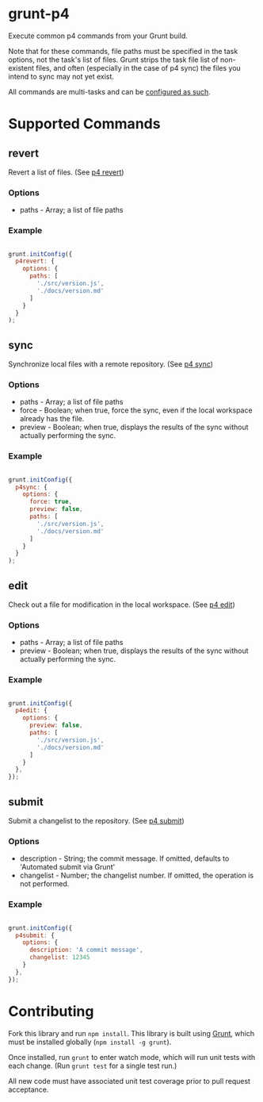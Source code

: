grunt-p4
========

Execute common p4 commands from your Grunt build.

Note that for these commands, file paths must be specified in the task options,
not the task's list of files. Grunt strips the task file list of non-existent
files, and often (especially in the case of p4 sync) the files you intend to
sync may not yet exist.

All commands are multi-tasks and can be [configured as such](http://gruntjs.com/configuring-tasks).

# Supported Commands

## revert

Revert a list of files. (See [p4 revert](http://www.perforce.com/perforce/r13.1/manuals/cmdref/revert.html))

### Options
  - paths - Array; a list of file paths

### Example

```javascript

grunt.initConfig({
  p4revert: {
    options: {
      paths: [
        './src/version.js',
        './docs/version.md'
      ]
    }
  }
);

```

## sync

Synchronize local files with a remote repository. (See [p4 sync](http://www.perforce.com/perforce/r13.1/manuals/cmdref/sync.html))

### Options
  - paths - Array; a list of file paths
  - force - Boolean; when true, force the sync, even if the local workspace
  already has the file.
  - preview - Boolean; when true, displays the results of the sync without
  actually performing the sync.

### Example

```javascript

grunt.initConfig({
  p4sync: {
    options: {
      force: true,
      preview: false,
      paths: [
        './src/version.js',
        './docs/version.md'
      ]
    }
  }
);

```

## edit

Check out a file for modification in the local workspace. (See [p4 edit](http://www.perforce.com/perforce/r13.1/manuals/cmdref/edit.html))

### Options
  - paths - Array; a list of file paths
  - preview - Boolean; when true, displays the results of the sync without
  actually performing the sync.

### Example

```javascript

grunt.initConfig({
  p4edit: {
    options: {
      preview: false,
      paths: [
        './src/version.js',
        './docs/version.md'
      ]
    }
  },
});

```

## submit

Submit a changelist to the repository. (See [p4 submit](http://www.perforce.com/perforce/r13.1/manuals/cmdref/submit.html))

### Options
  - description - String; the commit message. If omitted, defaults to
  'Automated submit via Grunt'
  - changelist - Number; the changelist number. If omitted, the operation is
  not performed.

### Example

```javascript

grunt.initConfig({
  p4submit: {
    options: {
      description: 'A commit message',
      changelist: 12345
    }
  },
});

```

# Contributing

Fork this library and run `npm install`. This library is built using [Grunt](https://github.com/gruntjs/grunt),
which must be installed globally (`npm install -g grunt`).

Once installed, run `grunt` to enter watch mode, which will run unit tests with each change. (Run `grunt test`
for a single test run.)

All new code must have associated unit test coverage prior to pull request acceptance.